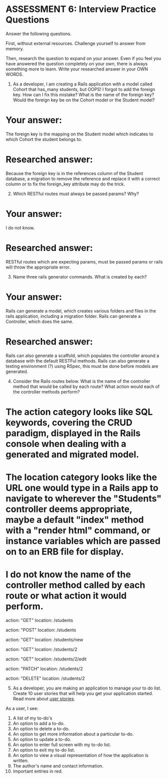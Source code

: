 # ASSESSMENT 6: Interview Practice Questions

Answer the following questions.

First, without external resources. Challenge yourself to answer from memory.

Then, research the question to expand on your answer. Even if you feel you have answered the question completely on your own, there is always something more to learn. Write your researched answer in your OWN WORDS.

1. As a developer, I am creating a Rails application with a model called Cohort that has_many students, but OOPS! I forgot to add the foreign key. How can I fix this mistake? What is the name of the foreign key? Would the foreign key be on the Cohort model or the Student model?

# Your answer:
The foreign key is the mapping on the Student model which indicates to which Cohort the student belongs to.

# Researched answer:
Because the foreign key is in the references column of the Student database, a migration to remove the reference and replace it with a correct column or to fix the foreign_key attribute may do the trick.

2. Which RESTful routes must always be passed params? Why?

# Your answer:
I do not know.

# Researched answer:
RESTful routes which are expecting params, must be passed params or rails will throw the appropriate error.

3. Name three rails generator commands. What is created by each?

# Your answer:
Rails can generate a model, which creates various folders and files in the rails application, including a migration folder.
Rails can generate a Controller, which does the same.

# Researched answer:
Rails can also generate a scaffold, which populates the controller around a database with the default RESTFul methods. 
Rails can also generate a testing environment (?) using RSpec, this must be done before models are generated.

4. Consider the Rails routes below. What is the name of the controller method that would be called by each route? What action would each of the controller methods perform?

# The action category looks like SQL keywords, covering the CRUD paradigm, displayed in the Rails console when dealing with a generated and migrated model.

# The location category looks like the URL one would type in a Rails app to navigate to wherever the "Students" controller deems appropriate, maybe a default "index" method with a "render html" command, or instance variables which are passed on to an ERB file for display.

# I do not know the name of the controller method called by each route or what action it would perform. 

action: "GET" location: /students

action: "POST" location: /students

action: "GET" location: /students/new

action: "GET" location: /students/2

action: "GET" location: /students/2/edit

action: "PATCH" location: /students/2

action: "DELETE" location: /students/2

5. As a developer, you are making an application to manage your to do list. Create 10 user stories that will help you get your application started. Read more about [user stories](https://www.atlassian.com/agile/project-management/user-stories).

As a user, I see:
1. A list of my to-do's
2. An option to add a to-do.
3. An option to delete a to-do.
4. An option to get more information about a particular to-do.
5. An option to update a to-do.
6. An option to enter full screen with my to-do list.
7. An option to exit my to-do list.
8. An option to view a visual representation of how the application is written.
9. The author's name and contact information.
10. Important entries in red.